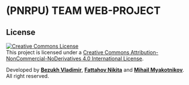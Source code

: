 # (PNRPU) TEAM WEB-PROJECT

## License
<a rel="license" href="http://creativecommons.org/licenses/by-nc-nd/4.0/"><img alt="Creative Commons License" style="border-width:0" src="https://i.creativecommons.org/l/by-nc-nd/4.0/88x31.png" /></a><br />This project is licensed under a <a rel="license" href="http://creativecommons.org/licenses/by-nc-nd/4.0/">Creative Commons Attribution-NonCommercial-NoDerivatives 4.0 International License</a>.

Developed by <b><a href="https://bezukh.wixsite.com/blog">Bezukh Vladimir</a></b>, <b><a href="https://github.com/FattahovNikita">Fattahov Nikita</a></b> and <b><a href="https://github.com/MihailMyakotnikov">Mihail Myakotnikov</a></b>. All right reserved.
